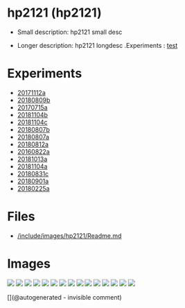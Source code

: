 # hp2121 (hp2121)

* Small description: hp2121 small desc

* Longer description:  hp2121 longdesc .Experiments : [test](/include/experiments/auto/20181013a.md)

# Experiments

* [20171112a](/include/experiments/auto/20171112a.md)
* [20180809b](/include/experiments/auto/20180809b.md)
* [20170715a](/include/experiments/auto/20170715a.md)
* [20181104b](/include/experiments/auto/20181104b.md)
* [20181104c](/include/experiments/auto/20181104c.md)
* [20180807b](/include/experiments/auto/20180807b.md)
* [20180807a](/include/experiments/auto/20180807a.md)
* [20180812a](/include/experiments/auto/20180812a.md)
* [20160822a](/include/experiments/auto/20160822a.md)
* [20181013a](/include/experiments/auto/20181013a.md)
* [20181104a](/include/experiments/auto/20181104a.md)
* [20180831c](/include/experiments/auto/20180831c.md)
* [20180901a](/include/experiments/auto/20180901a.md)
* [20180225a](/include/experiments/auto/20180225a.md)


# Files

* [/include/images/hp2121/Readme.md](/include/images/hp2121/Readme.md)


# Images

![](/include/images/hp2121/20181011a/P_20181011_210750.jpg)
![](/matty/20181104a/images/2DArray_20181104a-3.jpg)
![](/matty/20181104a/photos/P_20181104_130051.jpg)
![](/matty/20181104a/photos/P_20181104_130044.jpg)
![](/include/images/hp2121/20181011a/P_20181011_212208.jpg)
![](/matty/20181104a/photos/P_20181104_130033.jpg)
![](/matty/20181104a/images/2DArray_20181104a-2.jpg)
![](/include/images/hp2121/20181011a/P_20181011_211030.jpg)
![](/include/images/hp2121/20181011a/P_20181011_210736.jpg)
![](/matty/20181104a/images/Spectrum_20181104a-2.jpg)
![](/include/images/hp2121/20181013a/IMAG001.png)
![](/matty/20181104a/images/2DArray_20181104a-1.jpg)
![](/matty/20181104a/images/Spectrum_20181104a-3.jpg)
![](/matty/20181104a/images/Spectrum_20181104a-1.jpg)
![](/include/images/hp2121/20181011a/P_20181011_210744.jpg)




[](@autogenerated - invisible comment)